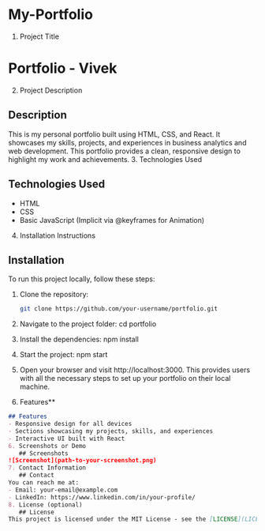 # My-Portfolio
1. Project Title
# Portfolio - Vivek
2. Project Description
## Description
This is my personal portfolio built using HTML, CSS, and React. It showcases my skills, projects, and experiences in business analytics and web development. This portfolio provides a clean, responsive design to highlight my work and achievements.
3. Technologies Used
## Technologies Used
- HTML
- CSS
- Basic JavaScript (Implicit via @keyframes for Animation)
4. Installation Instructions
## Installation

To run this project locally, follow these steps:

1. Clone the repository:
   ```bash
   git clone https://github.com/your-username/portfolio.git
2. Navigate to the project folder:
   cd portfolio
3. Install the dependencies:
   npm install
4. Start the project:
   npm start
5. Open your browser and visit http://localhost:3000.
   This provides users with all the necessary steps to set up your portfolio on their local machine.

5. Features**
```markdown
## Features
- Responsive design for all devices
- Sections showcasing my projects, skills, and experiences
- Interactive UI built with React
6. Screenshots or Demo
   ## Screenshots
![Screenshot](path-to-your-screenshot.png)
7. Contact Information
   ## Contact
You can reach me at:
- Email: your-email@example.com
- LinkedIn: https://www.linkedin.com/in/your-profile/
8. License (optional)
   ## License
This project is licensed under the MIT License - see the [LICENSE](LICENSE) file for details.





